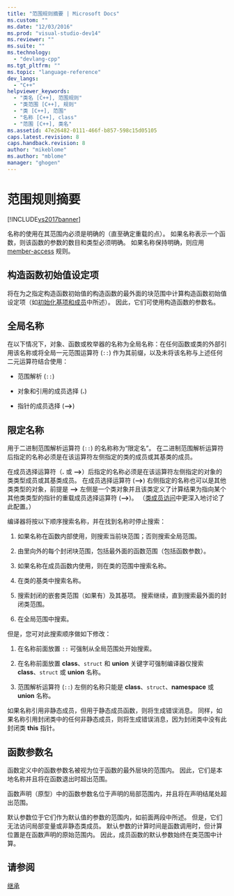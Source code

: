 ```yaml
---
title: "范围规则摘要 | Microsoft Docs"
ms.custom: ""
ms.date: "12/03/2016"
ms.prod: "visual-studio-dev14"
ms.reviewer: ""
ms.suite: ""
ms.technology: 
  - "devlang-cpp"
ms.tgt_pltfrm: ""
ms.topic: "language-reference"
dev_langs: 
  - "C++"
helpviewer_keywords: 
  - "类名 [C++], 范围规则"
  - "类范围 [C++], 规则"
  - "类 [C++], 范围"
  - "名称 [C++], class"
  - "范围 [C++], 类名"
ms.assetid: 47e26482-0111-466f-b857-598c15d05105
caps.latest.revision: 8
caps.handback.revision: 8
author: "mikeblome"
ms.author: "mblome"
manager: "ghogen"
---
```

# 范围规则摘要
[!INCLUDE[vs2017banner](../assembler/inline/includes/vs2017banner.md)]

名称的使用在其范围内必须是明确的（直至确定重载的点）。  如果名称表示一个函数，则该函数的参数的数目和类型必须明确。  如果名称保持明确，则应用 [member\-access](../cpp/member-access-control-cpp.md) 规则。  
  
## 构造函数初始值设定项  
 将在为之指定构造函数初始值的构造函数的最外面的块范围中计算构造函数初始值设定项（如[初始化基项和成员](http://msdn.microsoft.com/zh-cn/2f71377e-2b6b-49da-9a26-18e9b40226a1)中所述）。  因此，它们可使用构造函数的参数名。  
  
## 全局名称  
 在以下情况下，对象、函数或枚举器的名称为全局名称：在任何函数或类的外部引用该名称或将全局一元范围运算符 \(`::`\) 作为其前缀，以及未将该名称与上述任何二元运算符结合使用：  
  
-   范围解析 \(`::`\)  
  
-   对象和引用的成员选择 \(**.**\)  
  
-   指针的成员选择 \(**–\>**\)  
  
## 限定名称  
 用于二进制范围解析运算符 \(`::`\) 的名称称为“限定名”。 在二进制范围解析运算符后指定的名称必须是在该运算符左侧指定的类的成员或其基类的成员。  
  
 在成员选择运算符（**.** 或 **–\>**）后指定的名称必须是在该运算符左侧指定的对象的类类型成员或其基类成员。  在成员选择运算符 \(**–\>**\) 右侧指定的名称也可以是其他类类型的对象，前提是 **–\>** 左侧是一个类对象并且该类定义了计算结果为指向某个其他类类型的指针的重载成员选择运算符 \(**–\>**\)。  （[类成员访问](../cpp/member-access.md)中更深入地讨论了此配置。）  
  
 编译器将按以下顺序搜索名称，并在找到名称时停止搜索：  
  
1.  如果名称在函数内部使用，则搜索当前块范围；否则搜索全局范围。  
  
2.  由里向外的每个封闭块范围，包括最外面的函数范围（包括函数参数）。  
  
3.  如果名称在成员函数内使用，则在类的范围中搜索名称。  
  
4.  在类的基类中搜索名称。  
  
5.  搜索封闭的嵌套类范围（如果有）及其基项。  搜索继续，直到搜索最外面的封闭类范围。  
  
6.  在全局范围中搜索。  
  
 但是，您可对此搜索顺序做如下修改：  
  
1.  在名称前面放置 `::` 可强制从全局范围处开始搜索。  
  
2.  在名称前面放置 **class**、`struct` 和 **union** 关键字可强制编译器仅搜索 **class**、`struct` 或 **union** 名称。  
  
3.  范围解析运算符 \(`::`\) 左侧的名称只能是 **class**、`struct`、**namespace** 或 **union** 名称。  
  
 如果名称引用非静态成员，但用于静态成员函数，则将生成错误消息。  同样，如果名称引用封闭类中的任何非静态成员，则将生成错误消息，因为封闭类中没有此封闭类 **this** 指针。  
  
## 函数参数名  
 函数定义中的函数参数名被视为位于函数的最外层块的范围内。  因此，它们是本地名称并且将在函数退出时超出范围。  
  
 函数声明（原型）中的函数参数名位于声明的局部范围内，并且将在声明结尾处超出范围。  
  
 默认参数位于它们作为默认值的参数的范围内，如前面两段中所述。  但是，它们无法访问局部变量或非静态类成员。  默认参数的计算时间是函数调用时，但计算位置是在函数声明的原始范围内。  因此，成员函数的默认参数始终在类范围中计算。  
  
## 请参阅  
 [继承](../cpp/inheritance-cpp.md)